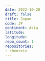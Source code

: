 ```yaml
---
date: 2022-10-28
draft: false
title: Japan
code: JP
continent: Asia
latitude:
longitude:
repo_count: 1
repositories:
- chemrxiv
---
```



